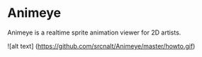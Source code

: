 # Animeye
Animeye is a realtime sprite animation viewer for 2D artists.

![alt text] (https://github.com/srcnalt/Animeye/master/howto.gif)
